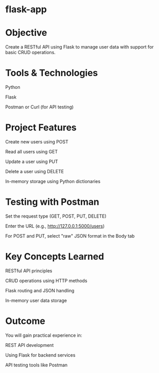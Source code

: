 # flask-app

# Objective

Create a RESTful API using Flask to manage user data with support for basic CRUD operations.



# Tools & Technologies

Python

Flask

Postman or Curl (for API testing)



# Project Features

Create new users using POST

Read all users using GET

Update a user using PUT

Delete a user using DELETE

In-memory storage using Python dictionaries



# Testing with Postman

Set the request type (GET, POST, PUT, DELETE)

Enter the URL (e.g., http://127.0.0.1:5000/users)

For POST and PUT, select "raw" JSON format in the Body tab



# Key Concepts Learned

RESTful API principles

CRUD operations using HTTP methods

Flask routing and JSON handling

In-memory user data storage




# Outcome

You will gain practical experience in:

REST API development

Using Flask for backend services

API testing tools like Postman
